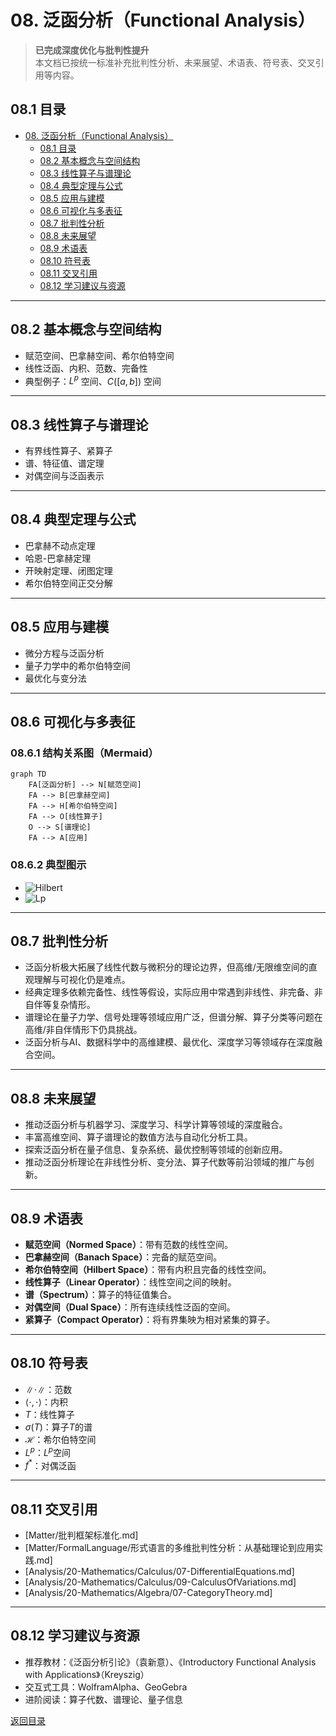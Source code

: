 # 08. 泛函分析（Functional Analysis）

> **已完成深度优化与批判性提升**  
> 本文档已按统一标准补充批判性分析、未来展望、术语表、符号表、交叉引用等内容。

## 08.1 目录

- [08. 泛函分析（Functional Analysis）](#08-泛函分析functional-analysis)
  - [08.1 目录](#081-目录)
  - [08.2 基本概念与空间结构](#082-基本概念与空间结构)
  - [08.3 线性算子与谱理论](#083-线性算子与谱理论)
  - [08.4 典型定理与公式](#084-典型定理与公式)
  - [08.5 应用与建模](#085-应用与建模)
  - [08.6 可视化与多表征](#086-可视化与多表征)
  - [08.7 批判性分析](#087-批判性分析)
  - [08.8 未来展望](#088-未来展望)
  - [08.9 术语表](#089-术语表)
  - [08.10 符号表](#0810-符号表)
  - [08.11 交叉引用](#0811-交叉引用)
  - [08.12 学习建议与资源](#0812-学习建议与资源)

---

## 08.2 基本概念与空间结构

- 赋范空间、巴拿赫空间、希尔伯特空间
- 线性泛函、内积、范数、完备性
- 典型例子：$L^p$ 空间、$C([a,b])$ 空间

---

## 08.3 线性算子与谱理论

- 有界线性算子、紧算子
- 谱、特征值、谱定理
- 对偶空间与泛函表示

---

## 08.4 典型定理与公式

- 巴拿赫不动点定理
- 哈恩-巴拿赫定理
- 开映射定理、闭图定理
- 希尔伯特空间正交分解

---

## 08.5 应用与建模

- 微分方程与泛函分析
- 量子力学中的希尔伯特空间
- 最优化与变分法

---

## 08.6 可视化与多表征

### 08.6.1 结构关系图（Mermaid）

```mermaid
graph TD
    FA[泛函分析] --> N[赋范空间]
    FA --> B[巴拿赫空间]
    FA --> H[希尔伯特空间]
    FA --> O[线性算子]
    O --> S[谱理论]
    FA --> A[应用]
```

### 08.6.2 典型图示

- ![Hilbert](https://latex.codecogs.com/svg.image?\mathcal{H})
- ![Lp](https://latex.codecogs.com/svg.image?L^p([a,b]))

---

## 08.7 批判性分析

- 泛函分析极大拓展了线性代数与微积分的理论边界，但高维/无限维空间的直观理解与可视化仍是难点。
- 经典定理多依赖完备性、线性等假设，实际应用中常遇到非线性、非完备、非自伴等复杂情形。
- 谱理论在量子力学、信号处理等领域应用广泛，但谱分解、算子分类等问题在高维/非自伴情形下仍具挑战。
- 泛函分析与AI、数据科学中的高维建模、最优化、深度学习等领域存在深度融合空间。

---

## 08.8 未来展望

- 推动泛函分析与机器学习、深度学习、科学计算等领域的深度融合。
- 丰富高维空间、算子谱理论的数值方法与自动化分析工具。
- 探索泛函分析在量子信息、复杂系统、最优控制等领域的创新应用。
- 推动泛函分析理论在非线性分析、变分法、算子代数等前沿领域的推广与创新。

---

## 08.9 术语表

- **赋范空间（Normed Space）**：带有范数的线性空间。
- **巴拿赫空间（Banach Space）**：完备的赋范空间。
- **希尔伯特空间（Hilbert Space）**：带有内积且完备的线性空间。
- **线性算子（Linear Operator）**：线性空间之间的映射。
- **谱（Spectrum）**：算子的特征值集合。
- **对偶空间（Dual Space）**：所有连续线性泛函的空间。
- **紧算子（Compact Operator）**：将有界集映为相对紧集的算子。

---

## 08.10 符号表

- $\|\cdot\|$：范数
- $\langle \cdot, \cdot \rangle$：内积
- $T$：线性算子
- $\sigma(T)$：算子$T$的谱
- $\mathcal{H}$：希尔伯特空间
- $L^p$：$L^p$空间
- $f^*$：对偶泛函

---

## 08.11 交叉引用

- [Matter/批判框架标准化.md]
- [Matter/FormalLanguage/形式语言的多维批判性分析：从基础理论到应用实践.md]
- [Analysis/20-Mathematics/Calculus/07-DifferentialEquations.md]
- [Analysis/20-Mathematics/Calculus/09-CalculusOfVariations.md]
- [Analysis/20-Mathematics/Algebra/07-CategoryTheory.md]

---

## 08.12 学习建议与资源

- 推荐教材：《泛函分析引论》（袁新意）、《Introductory Functional Analysis with Applications》（Kreyszig）
- 交互式工具：WolframAlpha、GeoGebra
- 进阶阅读：算子代数、谱理论、量子信息

[返回目录](#081-目录)
